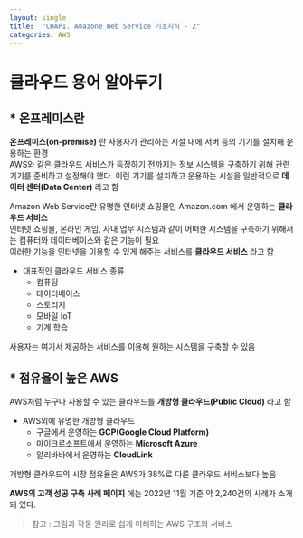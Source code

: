 ```yaml
---
layout: single
title:  "CHAP1. Amazone Web Service 기초지식 - 2"
categories: AWS
---
```


# 클라우드 용어 알아두기  

## * 온프레미스란

**온프레미스(on-premise)** 란 사용자가 관리하는 시설 내에 서버 등의 기기를 설치해 운용하는 환경  
AWS와 같은 클라우드 서비스가 등장하기 전까지는 정보 시스템을 구축하기 위해 관련 기기를 준비하고 설정해야 했다.
이런 기기를 설치하고 운용하는 시설을 일반적으로 **데이터 센터(Data Center)** 라고 함





Amazon Web Service란 유명한 인터넷 쇼핑몰인 Amazon.com 에서 운영하는 **클라우드 서비스**  
인터넷 쇼핑몰, 온라인 게임, 사내 업무 시스템과 같이 어떠한 시스템을 구축하기 위해서는 컴퓨터와 데이터베이스와 같은 기능이 필요  
이러한 기능을 인터넷을 이용할 수 있게 해주는 서비스를 **클라우드 서비스** 라고 함
* 대표적인 클라우드 서비스 종류
  - 컴퓨팅
  - 데이터베이스
  - 스토리지
  - 모바일 IoT
  - 기계 학습

사용자는 여기서 제공하는 서비스를 이용해 원하는 시스템을 구축할 수 있음


## * 점유율이 높은 AWS  

AWS처럼 누구나 사용할 수 있는 클라우드를 **개방형 클라우드(Public Cloud)** 라고 함  
* AWS외에 유명한 개방형 클라우드
  - 구글에서 운영하는 **GCP(Google Cloud Platform)**
  - 마이크로소프트에서 운영하는 **Microsoft Azure**
  - 알리바바에서 운영하는 **CloudLink**

개방형 클라우드의 시장 점유율은 AWS가 38%로 다른 클라우드 서비스보다 높음

**AWS의 고객 성공 구축 사례 페이지** 에는 2022년 11월 기준 약 2,240건의 사례가 소개돼 있다.



> 참고 : 그림과 작동 원리로 쉽게 이해하는 AWS 구조와 서비스